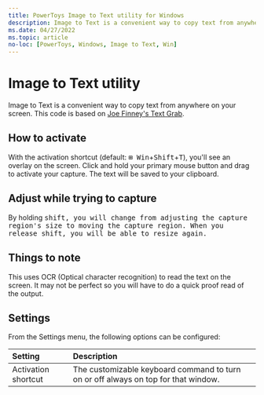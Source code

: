 ```yaml
---
title: PowerToys Image to Text utility for Windows
description: Image to Text is a convenient way to copy text from anywhere on your screen.
ms.date: 04/27/2022
ms.topic: article
no-loc: [PowerToys, Windows, Image to Text, Win]
---
```


# Image to Text utility

Image to Text is a convenient way to copy text from anywhere on your screen. This code is based on [Joe Finney's Text Grab](https://github.com/TheJoeFin/Text-Grab).

## How to activate

With the activation shortcut (default: <kbd>⊞ Win</kbd>+<kbd>Shift</kbd>+<kbd>T</kbd>), you'll see an overlay on the screen. Click and hold your primary mouse button and drag to activate your capture. The text will be saved to your clipboard.

## Adjust while trying to capture

By holding <kbd>shift<kbd>, you will change from adjusting the capture region's size to moving the capture region. When you release <kbd>shift<kbd>, you will be able to resize again.

## Things to note

This uses OCR (Optical character recognition) to read the text on the screen.  It may not be perfect so you will have to do a quick proof read of the output.

## Settings

From the Settings menu, the following options can be configured:

| Setting | Description |
| :--- | :--- |
| Activation shortcut | The customizable keyboard command to turn on or off always on top for that window. |
